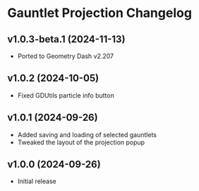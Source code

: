 # Gauntlet Projection Changelog
## v1.0.3-beta.1 (2024-11-13)
- Ported to Geometry Dash v2.207

## v1.0.2 (2024-10-05)
- Fixed GDUtils particle info button

## v1.0.1 (2024-09-26)
- Added saving and loading of selected gauntlets
- Tweaked the layout of the projection popup

## v1.0.0 (2024-09-26)
- Initial release